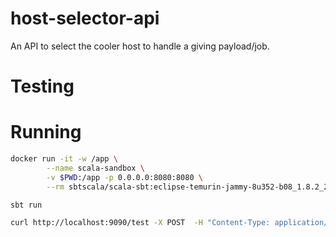 # host-selector-api

An API to select the cooler host to handle a giving payload/job. 



# Testing 


# Running

```bash 
docker run -it -w /app \
        --name scala-sandbox \
        -v $PWD:/app -p 0.0.0.0:8080:8080 \
        --rm sbtscala/scala-sbt:eclipse-temurin-jammy-8u352-b08_1.8.2_2.12.17 /bin/bash

```

```bash 
sbt run
```

```bash 
curl http://localhost:9090/test -X POST  -H "Content-Type: application/json"  -d '{"filter":"hhgtg","strategy":"42"}'
```